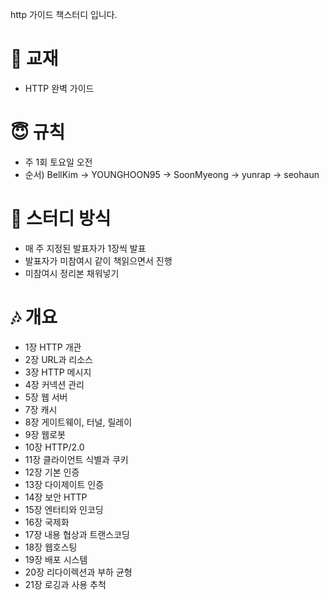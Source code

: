 
http 가이드 책스터디 입니다.

# 📖 교재
* HTTP 완벽 가이드

# 😇 규칙
* 주 1회 토요일 오전
* 순서) BellKim -> YOUNGHOON95 -> SoonMyeong -> yunrap -> seohaun

# 🙂 스터디 방식
* 매 주 지정된 발표자가 1장씩 발표
* 발표자가 미참여시 같이 책읽으면서 진행
* 미참여시 정리본 채워넣기


# 🎶 개요
* 1장 HTTP 개관
* 2장 URL과 리소스
* 3장 HTTP 메시지
* 4장 커넥션 관리
* 5장 웹 서버
* 7장 캐시
* 8장 게이트웨이, 터널, 릴레이
* 9장 웹로봇
* 10장 HTTP/2.0
* 11장 클라이언트 식별과 쿠키
* 12장 기본 인증
* 13장 다이제이트 인증
* 14장 보안 HTTP
* 15장 엔터티와 인코딩
* 16장 국제화
* 17장 내용 협상과 트랜스코딩
* 18장 웹호스팅
* 19장 배포 시스템
* 20장 리다이렉션과 부하 균형
* 21장 로깅과 사용 추척
